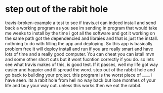 # step out of the rabit hole
travis-broken-example
a test to see if travis.ci can indeed install and send back a working program as you see im sending in program that would take me weeks to install by the time i got all the software and got it working on the same path got the dependencied and libraies and that is just the install. nothning to do with filling the app and deploying. So this app is basically problem free it will deploy install and run if you are really smart and have lots of time and a really good computer. You can cheat you can istall mvn and some other short cuts but it wont fucntion correctly if you do. so lets see what travis makes of this, is good test. If it passes, well my life got way easier and happier and ill spread the word. step out of the rabbit hole and go back to building your project.  this program is the worst piece of ____ i have seen. its a rabit hole from hell no way back but lose monthes of your life and buy your way out. unless this works then we eat the rabbit.
